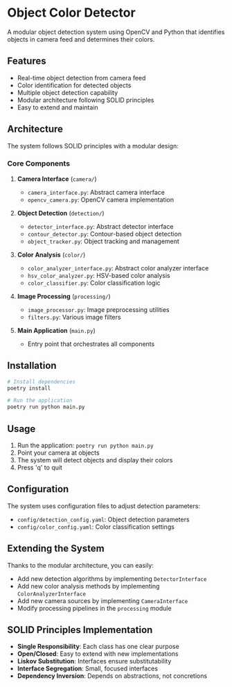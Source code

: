 # Object Color Detector

A modular object detection system using OpenCV and Python that identifies objects in camera feed and determines their colors.

## Features

- Real-time object detection from camera feed
- Color identification for detected objects
- Multiple object detection capability
- Modular architecture following SOLID principles
- Easy to extend and maintain

## Architecture

The system follows SOLID principles with a modular design:

### Core Components

1. **Camera Interface** (`camera/`)
   - `camera_interface.py`: Abstract camera interface
   - `opencv_camera.py`: OpenCV camera implementation

2. **Object Detection** (`detection/`)
   - `detector_interface.py`: Abstract detector interface
   - `contour_detector.py`: Contour-based object detection
   - `object_tracker.py`: Object tracking and management

3. **Color Analysis** (`color/`)
   - `color_analyzer_interface.py`: Abstract color analyzer interface
   - `hsv_color_analyzer.py`: HSV-based color analysis
   - `color_classifier.py`: Color classification logic

4. **Image Processing** (`processing/`)
   - `image_processor.py`: Image preprocessing utilities
   - `filters.py`: Various image filters

5. **Main Application** (`main.py`)
   - Entry point that orchestrates all components

## Installation

```bash
# Install dependencies
poetry install

# Run the application
poetry run python main.py
```

## Usage

1. Run the application: `poetry run python main.py`
2. Point your camera at objects
3. The system will detect objects and display their colors
4. Press 'q' to quit

## Configuration

The system uses configuration files to adjust detection parameters:

- `config/detection_config.yaml`: Object detection parameters
- `config/color_config.yaml`: Color classification settings

## Extending the System

Thanks to the modular architecture, you can easily:

- Add new detection algorithms by implementing `DetectorInterface`
- Add new color analysis methods by implementing `ColorAnalyzerInterface`
- Add new camera sources by implementing `CameraInterface`
- Modify processing pipelines in the `processing` module

## SOLID Principles Implementation

- **Single Responsibility**: Each class has one clear purpose
- **Open/Closed**: Easy to extend with new implementations
- **Liskov Substitution**: Interfaces ensure substitutability
- **Interface Segregation**: Small, focused interfaces
- **Dependency Inversion**: Depends on abstractions, not concretions
